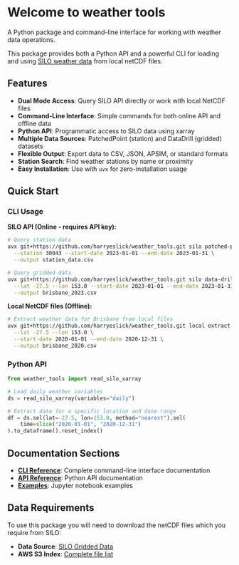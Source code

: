 # Welcome to weather tools

A Python package and command-line interface for working with weather data operations.

This package provides both a Python API and a powerful CLI for loading and using [SILO weather data](https://www.longpaddock.qld.gov.au/silo/gridded-data/) from local netCDF files.

## Features

- **Dual Mode Access**: Query SILO API directly or work with local NetCDF files
- **Command-Line Interface**: Simple commands for both online API and offline data
- **Python API**: Programmatic access to SILO data using xarray
- **Multiple Data Sources**: PatchedPoint (station) and DataDrill (gridded) datasets
- **Flexible Output**: Export data to CSV, JSON, APSIM, or standard formats
- **Station Search**: Find weather stations by name or proximity
- **Easy Installation**: Use with `uvx` for zero-installation usage

## Quick Start

### CLI Usage

**SILO API (Online - requires API key):**
```bash
# Query station data
uvx git+https://github.com/harryeslick/weather_tools.git silo patched-point \
  --station 30043 --start-date 2023-01-01 --end-date 2023-01-31 \
  --output station_data.csv

# Query gridded data  
uvx git+https://github.com/harryeslick/weather_tools.git silo data-drill \
  --lat -27.5 --lon 153.0 --start-date 2023-01-01 --end-date 2023-01-31 \
  --output brisbane_2023.csv
```

**Local NetCDF files (Offline):**
```bash
# Extract weather data for Brisbane from local files
uvx git+https://github.com/harryeslick/weather_tools.git local extract \
  --lat -27.5 --lon 153.0 \
  --start-date 2020-01-01 --end-date 2020-12-31 \
  --output brisbane_2020.csv
```

### Python API

```python
from weather_tools import read_silo_xarray

# Load daily weather variables
ds = read_silo_xarray(variables="daily")

# Extract data for a specific location and date range
df = ds.sel(lat=-27.5, lon=153.0, method="nearest").sel(
    time=slice("2020-01-01", "2020-12-31")
).to_dataframe().reset_index()
```

## Documentation Sections

- **[CLI Reference](cli.md)**: Complete command-line interface documentation
- **[API Reference](api_docs/read_silo.md)**: Python API documentation  
- **[Examples](notebooks/example.ipynb)**: Jupyter notebook examples

## Data Requirements

To use this package you will need to download the netCDF files which you require from SILO:

- **Data Source**: [SILO Gridded Data](https://www.longpaddock.qld.gov.au/silo/gridded-data/)
- **AWS S3 Index**: [Complete file list](https://s3-ap-southeast-2.amazonaws.com/silo-open-data/Official/annual/index.html)
